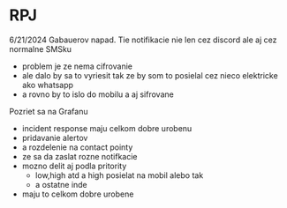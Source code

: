 # RPJ

6/21/2024
Gabauerov napad. Tie notifikacie nie len cez discord ale aj cez normalne SMSku
  - problem je ze nema cifrovanie
  - ale dalo by sa to vyriesit tak ze by som to posielal cez nieco elektricke ako whatsapp
  - a rovno by to islo do mobilu a aj sifrovane

Pozriet sa na Grafanu 
  - incident response maju celkom dobre urobenu
  - pridavanie alertov
  - a rozdelenie na contact pointy
  - ze sa da zaslat rozne notifkacie
  - mozno delit aj podla pritority
      - low,high atd a high posielat na mobil alebo tak
      - a ostatne inde
  - maju to celkom dobre urobene
